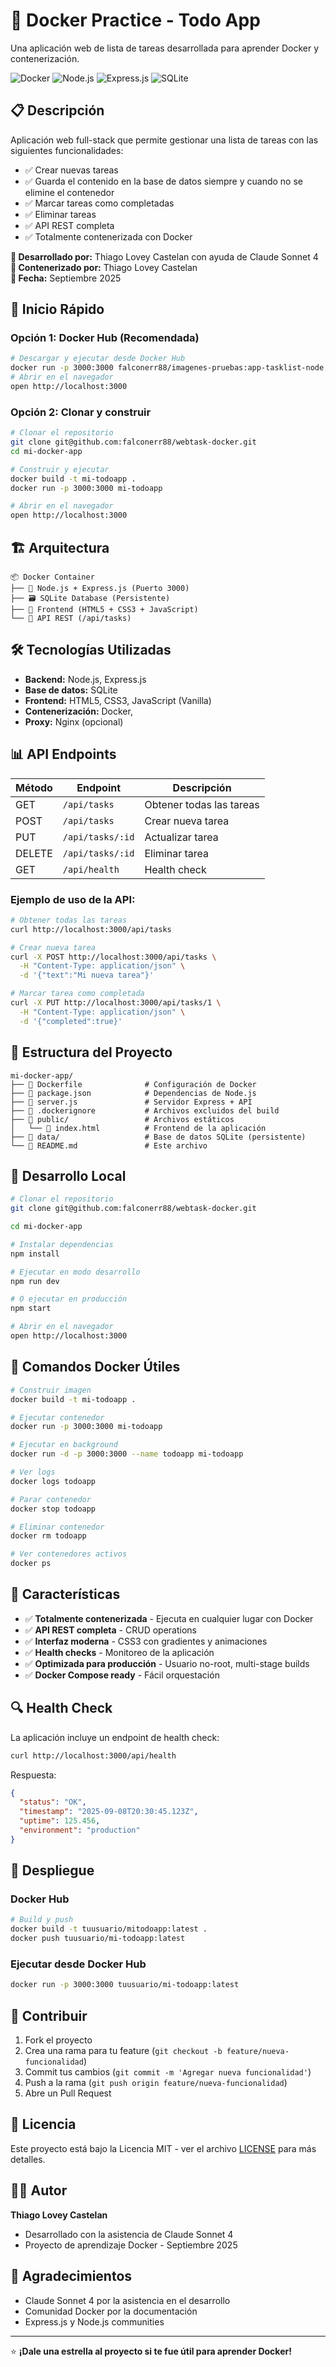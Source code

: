 # 🐳 Docker Practice - Todo App

Una aplicación web de lista de tareas desarrollada para aprender Docker y contenerización.

![Docker](https://img.shields.io/badge/docker-%230db7ed.svg?style=for-the-badge&logo=docker&logoColor=white)
![Node.js](https://img.shields.io/badge/node.js-6DA55F?style=for-the-badge&logo=node.js&logoColor=white)
![Express.js](https://img.shields.io/badge/express.js-%23404d59.svg?style=for-the-badge&logo=express&logoColor=%2361DAFB)
![SQLite](https://img.shields.io/badge/sqlite-%2307405e.svg?style=for-the-badge&logo=sqlite&logoColor=white)

## 📋 Descripción

Aplicación web full-stack que permite gestionar una lista de tareas con las siguientes funcionalidades:
- ✅ Crear nuevas tareas
- ✅ Guarda el contenido en la base de datos siempre y cuando no se elimine el contenedor
- ✅ Marcar tareas como completadas
- ✅ Eliminar tareas
- ✅ API REST completa
- ✅ Totalmente contenerizada con Docker

**🤝 Desarrollado por:** Thiago Lovey Castelan con ayuda de Claude Sonnet 4  
**🐳 Contenerizado por:** Thiago Lovey Castelan  
**📅 Fecha:** Septiembre 2025

## 🚀 Inicio Rápido

### Opción 1: Docker Hub (Recomendada)
```bash
# Descargar y ejecutar desde Docker Hub
docker run -p 3000:3000 falconerr88/imagenes-pruebas:app-tasklist-node 
# Abrir en el navegador
open http://localhost:3000
```

### Opción 2: Clonar y construir
```bash
# Clonar el repositorio
git clone git@github.com:falconerr88/webtask-docker.git
cd mi-docker-app

# Construir y ejecutar
docker build -t mi-todoapp .
docker run -p 3000:3000 mi-todoapp

# Abrir en el navegador
open http://localhost:3000
```


## 🏗️ Arquitectura

```
📦 Docker Container
├── 🚀 Node.js + Express.js (Puerto 3000)
├── 🗃️ SQLite Database (Persistente)
├── 🎨 Frontend (HTML5 + CSS3 + JavaScript)
└── 📡 API REST (/api/tasks)
```

## 🛠️ Tecnologías Utilizadas

- **Backend:** Node.js, Express.js
- **Base de datos:** SQLite
- **Frontend:** HTML5, CSS3, JavaScript (Vanilla)
- **Contenerización:** Docker, 
- **Proxy:** Nginx (opcional)

## 📊 API Endpoints

| Método | Endpoint | Descripción |
|--------|----------|-------------|
| GET | `/api/tasks` | Obtener todas las tareas |
| POST | `/api/tasks` | Crear nueva tarea |
| PUT | `/api/tasks/:id` | Actualizar tarea |
| DELETE | `/api/tasks/:id` | Eliminar tarea |
| GET | `/api/health` | Health check |

### Ejemplo de uso de la API:

```bash
# Obtener todas las tareas
curl http://localhost:3000/api/tasks

# Crear nueva tarea
curl -X POST http://localhost:3000/api/tasks \
  -H "Content-Type: application/json" \
  -d '{"text":"Mi nueva tarea"}'

# Marcar tarea como completada
curl -X PUT http://localhost:3000/api/tasks/1 \
  -H "Content-Type: application/json" \
  -d '{"completed":true}'
```

## 📁 Estructura del Proyecto

```
mi-docker-app/
├── 📄 Dockerfile              # Configuración de Docker
├── 📄 package.json            # Dependencias de Node.js
├── 📄 server.js               # Servidor Express + API
├── 📄 .dockerignore           # Archivos excluidos del build
├── 📂 public/                 # Archivos estáticos
│   └── 📄 index.html          # Frontend de la aplicación
├── 📂 data/                   # Base de datos SQLite (persistente)
└── 📄 README.md               # Este archivo
```

## 🔧 Desarrollo Local

```bash
# Clonar el repositorio
git clone git@github.com:falconerr88/webtask-docker.git 

cd mi-docker-app

# Instalar dependencias
npm install

# Ejecutar en modo desarrollo
npm run dev

# O ejecutar en producción
npm start

# Abrir en el navegador
open http://localhost:3000
```

## 🐳 Comandos Docker Útiles

```bash
# Construir imagen
docker build -t mi-todoapp .

# Ejecutar contenedor
docker run -p 3000:3000 mi-todoapp

# Ejecutar en background
docker run -d -p 3000:3000 --name todoapp mi-todoapp

# Ver logs
docker logs todoapp

# Parar contenedor
docker stop todoapp

# Eliminar contenedor
docker rm todoapp

# Ver contenedores activos
docker ps
```


## 🌟 Características

- ✅ **Totalmente contenerizada** - Ejecuta en cualquier lugar con Docker
- ✅ **API REST completa** - CRUD operations
- ✅ **Interfaz moderna** - CSS3 con gradientes y animaciones
- ✅ **Health checks** - Monitoreo de la aplicación
- ✅ **Optimizada para producción** - Usuario no-root, multi-stage builds
- ✅ **Docker Compose ready** - Fácil orquestación

## 🔍 Health Check

La aplicación incluye un endpoint de health check:

```bash
curl http://localhost:3000/api/health
```

Respuesta:
```json
{
  "status": "OK",
  "timestamp": "2025-09-08T20:30:45.123Z",
  "uptime": 125.456,
  "environment": "production"
}
```

## 🚀 Despliegue

### Docker Hub
```bash
# Build y push
docker build -t tuusuario/mitodoapp:latest .
docker push tuusuario/mi-todoapp:latest
```

### Ejecutar desde Docker Hub
```bash
docker run -p 3000:3000 tuusuario/mi-todoapp:latest
```

## 🤝 Contribuir

1. Fork el proyecto
2. Crea una rama para tu feature (`git checkout -b feature/nueva-funcionalidad`)
3. Commit tus cambios (`git commit -m 'Agregar nueva funcionalidad'`)
4. Push a la rama (`git push origin feature/nueva-funcionalidad`)
5. Abre un Pull Request

## 📝 Licencia

Este proyecto está bajo la Licencia MIT - ver el archivo [LICENSE](LICENSE) para más detalles.

## 👨‍💻 Autor

**Thiago Lovey Castelan**
- Desarrollado con la asistencia de Claude Sonnet 4
- Proyecto de aprendizaje Docker - Septiembre 2025

## 🙏 Agradecimientos

- Claude Sonnet 4 por la asistencia en el desarrollo
- Comunidad Docker por la documentación
- Express.js y Node.js communities

---

⭐ **¡Dale una estrella al proyecto si te fue útil para aprender Docker!**
